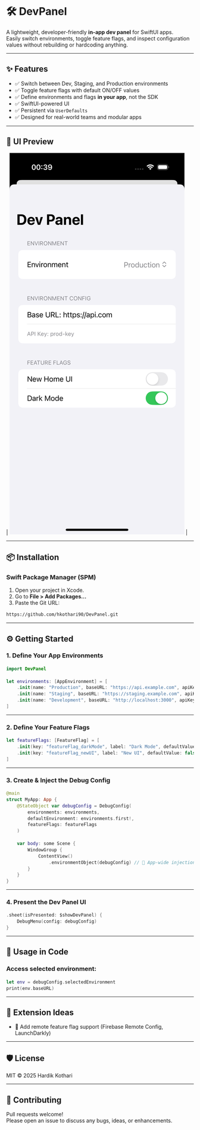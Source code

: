 # 🛠️ DevPanel

A lightweight, developer-friendly **in-app dev panel** for SwiftUI apps.  
Easily switch environments, toggle feature flags, and inspect configuration values without rebuilding or hardcoding anything.

---

## ✨ Features

- ✅ Switch between Dev, Staging, and Production environments
- ✅ Toggle feature flags with default ON/OFF values
- ✅ Define environments and flags **in your app**, not the SDK
- ✅ SwiftUI-powered UI
- ✅ Persistent via `UserDefaults`
- ✅ Designed for real-world teams and modular apps

---

## 📸 UI Preview

| ![Screenshot](Screenshot/screenshot.png) |

---

## 📦 Installation

### Swift Package Manager (SPM)

1. Open your project in Xcode.
2. Go to **File > Add Packages…**
3. Paste the Git URL:

```bash
https://github.com/hkothari90/DevPanel.git
```

---

## ⚙️ Getting Started

### 1. Define Your App Environments

```swift
import DevPanel

let environments: [AppEnvironment] = [
    .init(name: "Production", baseURL: "https://api.example.com", apiKey: "prod-key"),
    .init(name: "Staging", baseURL: "https://staging.example.com", apiKey: "staging-key"),
    .init(name: "Development", baseURL: "http://localhost:3000", apiKey: "dev-key")
]
```

---

### 2. Define Your Feature Flags

```swift
let featureFlags: [FeatureFlag] = [
    .init(key: "featureFlag_darkMode", label: "Dark Mode", defaultValue: true),
    .init(key: "featureFlag_newUI", label: "New UI", defaultValue: false)
]
```

---

### 3. Create & Inject the Debug Config

```swift
@main
struct MyApp: App {
    @StateObject var debugConfig = DebugConfig(
        environments: environments,
        defaultEnvironment: environments.first!,
        featureFlags: featureFlags
    )

    var body: some Scene {
        WindowGroup {
            ContentView()
                .environmentObject(debugConfig) // 🔁 App-wide injection
        }
    }
}
```

---

### 4. Present the Dev Panel UI

```swift
.sheet(isPresented: $showDevPanel) {
    DebugMenu(config: debugConfig)
}
```

---

## 🧪 Usage in Code

### Access selected environment:
```swift
let env = debugConfig.selectedEnvironment
print(env.baseURL)
```

---

## 🧩 Extension Ideas

- 🔌 Add remote feature flag support (Firebase Remote Config, LaunchDarkly)

---

## 🛡 License

MIT © 2025 Hardik Kothari

---

## 🙌 Contributing

Pull requests welcome!  
Please open an issue to discuss any bugs, ideas, or enhancements.
